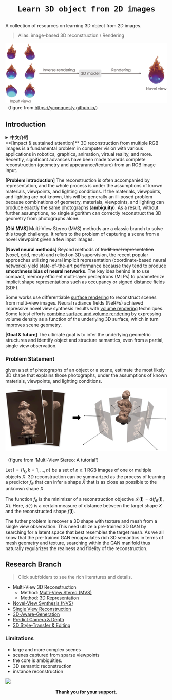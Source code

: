 # <p align=center>`Learn 3D object from 2D images` </p>

A collection of resources on learning 3D object from 2D images. 

> Alias: image-based 3D reconstruction / Rendering

![The novel view synthesis problem](https://raw.githubusercontent.com/yzy1996/Image-Hosting/master/202211281049809.png)（figure from https://yconquesty.github.io/)

## Introduction

<details><summary><b>中文介绍</b></summary><p>
这一任务是从一组多视角的图像中，学习出一个3D模型，然后再渲染得到其他视角的图像。因此我们可以将它拆分为两个部分，前一部分叫逆渲染 （inverse rendering），为什么这样叫呢，是因为渲染过程是从3D模型到2D图像的投影，那么反过来，从图像得到模型，就是逆渲染；后一部分就是渲染。
</p></details>
**[Impact & sustained attention]** 3D reconstruction from multiple RGB images is a fundamental problem in computer vision with various applications in robotics, graphics, animation, virtual reality, and more. Recently, significant advances have been made towards complete reconstruction (geometry and appearance/texture) from an RGB image input.

**[Problem introduction]** The reconstruction is often accompanied by representation, and the whole process is under the assumptions of known materials, viewpoints, and lighting conditions. If the materials, viewpoints, and lighting are not known, this will be generally an ill-posed problem because combinations of geometry, materials, viewpoints, and lighting can produce exactly the same photographs (**ambiguity**). As a result, without further assumptions, no single algorithm can correctly reconstruct the 3D geometry from photographs alone.

**[Old MVS]** Multi-View Stereo (MVS) methods are a classic branch to solve this tough challenge. It refers to the problem of capturing a scene from a novel viewpoint given a few input images.

**[Novel neural methods]** Beyond methods of ~~traditional representation~~ (voxel, grid, mesh) and ~~relied on 3D supervision~~, the recent popular approaches utilizing neural implicit representation (coordinate-based neural networks) yield state-of-the-art performance because they tend to produce **smoothness bias of neural networks**. The key idea behind is to use compact, memory efficient multi-layer perceptrons (MLPs) to parameterize implicit shape representations such as occupancy or signed distance fields (SDF). 

Some works use differentiable <u>surface rendering</u> to reconstruct scenes from multi-view images. Neural radiance fields (NeRFs) achieved impressive novel view synthesis results with <u>volume rendering</u> techniques. Some latest efforts <u>combine surface and volume rendering</u> by expressing volume density as a function of the underlying 3D surface, which in turn improves scene geometry.

**[Goal & future]** The ultimate goal is to infer the underlying geometric structures and identify object and structure semantics, even from a partial, single view observation.



### Problem Statement

given a set of photographs of an object or a scene, estimate the most likely 3D shape that explains those photographs, under the assumptions of known materials, viewpoints, and lighting conditions.

<img src="https://raw.githubusercontent.com/yzy1996/Image-Hosting/master/20211121113332.png" alt="image from" style="zoom:50%;" />

（figure from 'Multi-View Stereo: A tutorial')

Let $\mathbf{I} = \{I_k, k=1, \dots, n\}$ be a set of $n \ge 1$ RGB images of one or multiple objects $X$. 3D reconstruction can be summarized as the process of learning a predictor $f_\theta$ that can infer a shape $\hat{X}$ that is as close as possible to the unknown shape $X$.

The function $f_{\theta}$ is the minimizer of a reconstruction objective $\mathcal{L}(\mathbf{I}) = d(f_\theta (\mathbf{I}), X)$. Here, $d(\cdot)$ is a certain measure of distance between the target shape $X$ and the reconstructed shape $f(\mathbf{i})$.



The futher problem is recover a 3D shape with texture and mesh from a single view observation. This need utilize a pre-trained 3D GAN by searching for a latent space that best resembles the target mesh. As we all know that the pre-trained GAN encapsulates rich 3D semantics in terms of mesh geometry and texture, searching within the GAN manifold thus naturally regularizes the realness and fidelity of the reconstruction.



## Research Branch

> Click subfolders to see the rich literatures and details. 

- Multi-View 3D Reconstruction
  - Method: [Multi-View Stereo (MVS)](./Multi-View%20Stereo%20(MVS))
  - Method: [3D Representation](./3D%20Representation%20and%20Reconstruction)
- [Novel-View Synthesis (NVS)](./Novel-View%20Synthesis%20(NVS))
- [Single View Reconstruction](./Single%20View%20Reconstruction)
- [3D-Aware-Generation](./3D-Aware-Generation)
- [Predict Camera & Depth](./Predict%20Camera%20&%20Depth)
- [3D Style-Transfer & Editing](./Style-Transfer%20&%20Editing)



### Limitations

- large and more complex scenes
- scenes captured from sparse viewpoints
- the core is ambiguities.
- 3D semantic reconstruction
- instance reconstruction


<img src="https://api.star-history.com/svg?repos=yzy1996/Awesome-Learn-3D-From-2D&type=Date">

<p align="center"><strong>Thank you for your support.</strong></p>

